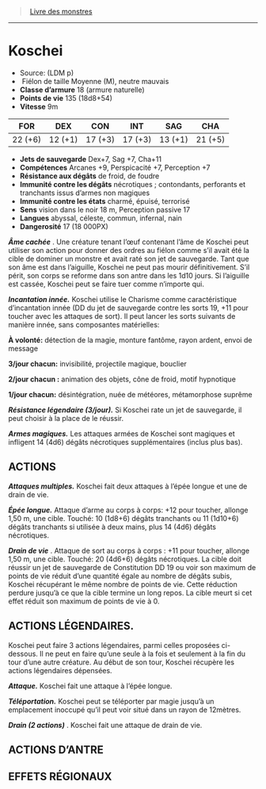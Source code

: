 ﻿> [Livre des monstres](tome_of_beasts.md)

---

# Koschei

- Source: (LDM p)
-  Fiélon de taille Moyenne (M), neutre mauvais
- **Classe d’armure** 18 (armure naturelle)
- **Points de vie** 135 (18d8+54)
- **Vitesse** 9m

|FOR|DEX|CON|INT|SAG|CHA|
|---|---|---|---|---|---|
|22 (+6)|12 (+1)|17 (+3)|17 (+3)|13 (+1)|21 (+5)|

- **Jets de sauvegarde** Dex+7, Sag +7, Cha+11
- **Compétences** Arcanes +9, Perspicacité +7, Perception +7
- **Résistance aux dégâts** de froid, de foudre
- **Immunité contre les dégâts** nécrotiques ; contondants, perforants et tranchants issus d’armes non magiques
- **Immunité contre les états** charmé, épuisé, terrorisé
- **Sens** vision dans le noir 18 m, Perception passive 17
- **Langues** abyssal, céleste, commun, infernal, nain
- **Dangerosité** 17 (18 000PX)

**_Âme cachée_** . Une créature tenant l’œuf contenant l’âme de Koschei peut utiliser son action pour donner des ordres au fiélon comme s’il avait été la cible de dominer un monstre et avait raté son jet de sauvegarde. Tant que son âme est dans l’aiguille, Koschei ne peut pas mourir définitivement. S’il périt, son corps se reforme dans son antre dans les 1d10 jours. Si l’aiguille est cassée, Koschei peut se faire tuer comme n’importe qui.

**_Incantation innée._** Koschei utilise le Charisme comme caractéristique d’incantation innée (DD du jet de sauvegarde contre les sorts 19, +11 pour toucher avec les attaques de sort). Il peut lancer les sorts suivants de manière innée, sans composantes matérielles:

**À volonté:** détection de la magie, monture fantôme, rayon ardent, envoi de message

**3/jour chacun:** invisibilité, projectile magique, bouclier

**2/jour chacun :** animation des objets, cône de froid, motif hypnotique

**1/jour chacun:** désintégration, nuée de météores, métamorphose suprême

**_Résistance légendaire (3/jour)._** Si Koschei rate un jet de sauvegarde, il peut choisir à la place de le réussir.

**_Armes magiques._** Les attaques armées de Koschei sont magiques et infligent 14 (4d6) dégâts nécrotiques supplémentaires (inclus plus bas).

## ACTIONS

**_Attaques multiples._** Koschei fait deux attaques à l’épée longue et une de drain de vie.

**_Épée longue._** Attaque d’arme au corps à corps: +12 pour toucher, allonge 1,50 m, une cible. Touché: 10 (1d8+6) dégâts tranchants ou 11 (1d10+6) dégâts tranchants si utilisée à deux mains, plus 14 (4d6) dégâts nécrotiques.

**_Drain de vie_** . Attaque de sort au corps à corps : +11 pour toucher, allonge 1,50 m, une cible. Touché: 20 (4d6+6) dégâts nécrotiques. La cible doit réussir un jet de sauvegarde de Constitution DD 19 ou voir son maximum de points de vie réduit d’une quantité égale au nombre de dégâts subis, Koschei récupérant le même nombre de points de vie. Cette réduction perdure jusqu’à ce que la cible termine un long repos. La cible meurt si cet effet réduit son maximum de points de vie à 0.

## ACTIONS LÉGENDAIRES.

Koschei peut faire 3 actions légendaires, parmi celles proposées ci-dessous. Il ne peut en faire qu’une seule à la fois et seulement à la fin du tour d’une autre créature. Au début de son tour, Koschei récupère les actions légendaires dépensées.

**_Attaque._** Koschei fait une attaque à l’épée longue.

**_Téléportation._** Koschei peut se téléporter par magie jusqu’à un emplacement inoccupé qu’il peut voir situé dans un rayon de 12mètres.

**_Drain (2 actions)_** . Koschei fait une attaque de drain de vie.

## ACTIONS D’ANTRE

## EFFETS RÉGIONAUX

